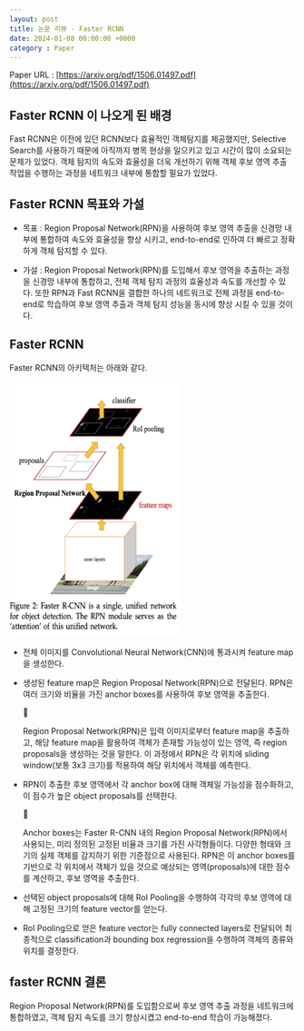 ```yaml
---
layout: post
title: 논문 리뷰 - Faster RCNN
date: 2024-01-08 00:00:00 +0000
category : Paper
---
```


Paper URL : [https://arxiv.org/pdf/1506.01497.pdf](https://arxiv.org/pdf/1506.01497.pdf)

## Faster RCNN 이 나오게 된 배경

Fast RCNN은 이전에 있던 RCNN보다 효율적인 객체탐지를 제공했지만, Selective Search를 사용하기 때문에 아직까지 병목 현상을 일으키고 있고 시간이 많이 소요되는 문제가 있었다. 객체 탐지의 속도와 효율성을 더욱 개선하기 위해 객체 후보 영역 추출 작업을 수행하는 과정을 네트워크 내부에 통합할 필요가 있었다. 

## Faster RCNN 목표와 가설  

* 목표 : Region Proposal Network(RPN)을 사용하여 후보 영역 추출을 신경망 내부에 통합하여 속도와 효율성을 향상 시키고, end-to-end로 인하여 더 빠르고 정확하게 객체 탐지할 수 있다. 

* 가설 : Region Proposal Network(RPN)를 도입해서 후보 영역을 추출하는 과정을 신경망 내부에 통합하고, 전체 객체 탐지 과정의 효율성과 속도를 개선할 수 있다. 또한 RPN과 Fast RCNN을 결합한 하나의 네트워크로 전체 과정을 end-to-end로 학습하여 후보 영역 추출과 객체 탐지 성능을 동시에 향상 시킬 수 있을 것이다.

## Faster RCNN  

Faster RCNN의 아키텍처는 아래와 같다. 

<img src="/public/img/FasterRCNN.png" alt="FasterRCNN" width="300" height="450">


* 전체 이미지를 Convolutional Neural Network(CNN)에 통과시켜 feature map을 생성한다.  
* 생성된 feature map은 Region Proposal Network(RPN)으로 전달된다. RPN은 여러 크기와 비율을 가진 anchor boxes를 사용하여 후보 영역을 추출한다. 

    <aside>
    <span class="icon">🥕</span> 
    <div class="content">
        <p> Region Proposal Network(RPN)은 입력 이미지로부터 feature map을 추출하고, 해당 feature map을 활용하여 객체가 존재할 가능성이 있는 영역, 즉 region proposals을 생성하는 것을 말한다. 이 과정에서 RPN은 각 위치에 sliding window(보통 3x3 크기)를 적용하여 해당 위치에서 객체를 예측한다.</p>
    </div>
    </aside>


* RPN이 추출한 후보 영역에서 각 anchor box에 대해 객체일 가능성을 점수화하고, 이 점수가 높은 object proposals를 선택한다.

    <aside>
    <span class="icon">🥕</span> 
    <div class="content">
        <p>Anchor boxes는 Faster R-CNN 내의 Region Proposal Network(RPN)에서 사용되는, 미리 정의된 고정된 비율과 크기를 가진 사각형들이다.  다양한 형태와 크기의 실제 객체를 감지하기 위한 기준점으로 사용된다. RPN은 이 anchor boxes를 기반으로 각 위치에서 객체가 있을 것으로 예상되는 영역(proposals)에 대한 점수를 계산하고, 후보 영역을 추출한다.</p>
    </div>
    </aside>

* 선택된 object proposals에 대해 RoI Pooling을 수행하여 각각의 후보 영역에 대해 고정된 크기의 feature vector를 얻는다.
* RoI Pooling으로 얻은 feature vector는 fully connected layers로 전달되어 최종적으로 classification과 bounding box regression을 수행하여 객체의 종류와 위치를 결정한다. 

## faster RCNN 결론 

Region Proposal Network(RPN)를 도입함으로써 후보 영역 추출 과정을 네트워크에 통합하였고, 객체 탐지 속도를 크기 향상시켰고 end-to-end 학습이 가능해졌다. 



